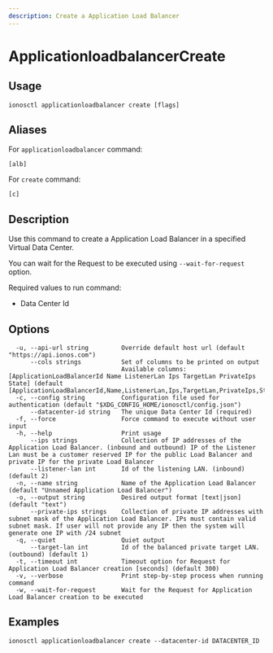 ```yaml
---
description: Create a Application Load Balancer
---
```


# ApplicationloadbalancerCreate

## Usage

```text
ionosctl applicationloadbalancer create [flags]
```

## Aliases

For `applicationloadbalancer` command:

```text
[alb]
```

For `create` command:

```text
[c]
```

## Description

Use this command to create a Application Load Balancer in a specified Virtual Data Center.

You can wait for the Request to be executed using `--wait-for-request` option.

Required values to run command:

* Data Center Id

## Options

```text
  -u, --api-url string         Override default host url (default "https://api.ionos.com")
      --cols strings           Set of columns to be printed on output 
                               Available columns: [ApplicationLoadBalancerId Name ListenerLan Ips TargetLan PrivateIps State] (default [ApplicationLoadBalancerId,Name,ListenerLan,Ips,TargetLan,PrivateIps,State])
  -c, --config string          Configuration file used for authentication (default "$XDG_CONFIG_HOME/ionosctl/config.json")
      --datacenter-id string   The unique Data Center Id (required)
  -f, --force                  Force command to execute without user input
  -h, --help                   Print usage
      --ips strings            Collection of IP addresses of the Application Load Balancer. (inbound and outbound) IP of the Listener Lan must be a customer reserved IP for the public Load Balancer and private IP for the private Load Balancer
      --listener-lan int       Id of the listening LAN. (inbound) (default 2)
  -n, --name string            Name of the Application Load Balancer (default "Unnamed Application Load Balancer")
  -o, --output string          Desired output format [text|json] (default "text")
      --private-ips strings    Collection of private IP addresses with subnet mask of the Application Load Balancer. IPs must contain valid subnet mask. If user will not provide any IP then the system will generate one IP with /24 subnet
  -q, --quiet                  Quiet output
      --target-lan int         Id of the balanced private target LAN. (outbound) (default 1)
  -t, --timeout int            Timeout option for Request for Application Load Balancer creation [seconds] (default 300)
  -v, --verbose                Print step-by-step process when running command
  -w, --wait-for-request       Wait for the Request for Application Load Balancer creation to be executed
```

## Examples

```text
ionosctl applicationloadbalancer create --datacenter-id DATACENTER_ID
```

